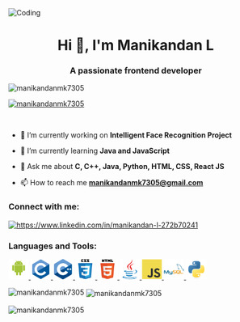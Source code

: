 <img align="center" alt="Coding" height = "480px" width="1600px" src="https://github.com/manikandanmk7305/manikandanmk7305/assets/128012731/2d07d992-b458-40e1-babf-3f4d1f116ff3"><br>
  <h1 align="center">Hi 👋, I'm Manikandan L</h1>
<h3 align="center">A passionate frontend developer </h3>
<p align="left"> <img src="https://komarev.com/ghpvc/?username=manikandanmk7305&label=Profile%20views&color=0e75b6&style=flat" alt="manikandanmk7305" /> </p>

<p align="left"> <a href="https://github.com/ryo-ma/github-profile-trophy"><img src="https://github-profile-trophy.vercel.app/?username=manikandanmk7305" alt="manikandanmk7305" /></a> </p>

<p align="left"> <a href="https://twitter.com/" target="blank"><img src="https://img.shields.io/twitter/follow/?logo=twitter&style=for-the-badge" alt="" /></a> </p>

- 🔭 I’m currently working on **Intelligent Face Recognition Project**

- 🌱 I’m currently learning **Java and JavaScript**

- 💬 Ask me about **C, C++, Java, Python, HTML, CSS, React JS**

- 📫 How to reach me **manikandanmk7305@gmail.com**

<h3 align="left">Connect with me:</h3>
<p align="left">
<a href="https://linkedin.com/in/https://www.linkedin.com/in/manikandan-l-272b70241" target="blank"><img align="center" src="https://raw.githubusercontent.com/rahuldkjain/github-profile-readme-generator/master/src/images/icons/Social/linked-in-alt.svg" alt="https://www.linkedin.com/in/manikandan-l-272b70241" height="30" width="40" /></a>
</p>

<h3 align="left">Languages and Tools:</h3>
<p align="left"> <a href="https://developer.android.com" target="_blank" rel="noreferrer"> <img src="https://raw.githubusercontent.com/devicons/devicon/master/icons/android/android-original-wordmark.svg" alt="android" width="40" height="40"/> </a> <a href="https://www.cprogramming.com/" target="_blank" rel="noreferrer"> <img src="https://raw.githubusercontent.com/devicons/devicon/master/icons/c/c-original.svg" alt="c" width="40" height="40"/> </a> <a href="https://www.w3schools.com/cpp/" target="_blank" rel="noreferrer"> <img src="https://raw.githubusercontent.com/devicons/devicon/master/icons/cplusplus/cplusplus-original.svg" alt="cplusplus" width="40" height="40"/> </a> <a href="https://www.w3schools.com/css/" target="_blank" rel="noreferrer"> <img src="https://raw.githubusercontent.com/devicons/devicon/master/icons/css3/css3-original-wordmark.svg" alt="css3" width="40" height="40"/> </a> <a href="https://www.w3.org/html/" target="_blank" rel="noreferrer"> <img src="https://raw.githubusercontent.com/devicons/devicon/master/icons/html5/html5-original-wordmark.svg" alt="html5" width="40" height="40"/> </a> <a href="https://www.java.com" target="_blank" rel="noreferrer"> <img src="https://raw.githubusercontent.com/devicons/devicon/master/icons/java/java-original.svg" alt="java" width="40" height="40"/> </a> <a href="https://developer.mozilla.org/en-US/docs/Web/JavaScript" target="_blank" rel="noreferrer"> <img src="https://raw.githubusercontent.com/devicons/devicon/master/icons/javascript/javascript-original.svg" alt="javascript" width="40" height="40"/> </a> <a href="https://www.mysql.com/" target="_blank" rel="noreferrer"> <img src="https://raw.githubusercontent.com/devicons/devicon/master/icons/mysql/mysql-original-wordmark.svg" alt="mysql" width="40" height="40"/> </a> <a href="https://www.python.org" target="_blank" rel="noreferrer"> <img src="https://raw.githubusercontent.com/devicons/devicon/master/icons/python/python-original.svg" alt="python" width="40" height="40"/> </a> </p>

<p><img align="left" src="https://github-readme-stats.vercel.app/api/top-langs?username=manikandanmk7305&show_icons=true&locale=en&layout=compact" alt="manikandanmk7305" /></p>

<p>&nbsp;<img align="center" src="https://github-readme-stats.vercel.app/api?username=manikandanmk7305&show_icons=true&locale=en" alt="manikandanmk7305" /></p>

<p><img align="center" background-color="black" src="https://github-readme-streak-stats.herokuapp.com/?user=manikandanmk7305&" alt="manikandanmk7305" /></p>
